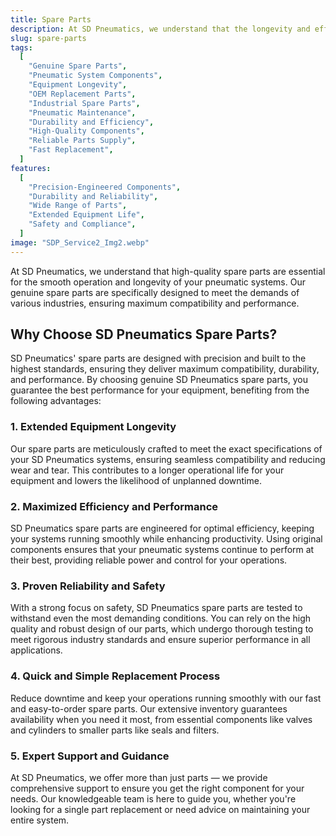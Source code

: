 ```yaml
---
title: Spare Parts
description: At SD Pneumatics, we understand that the longevity and efficiency of your pneumatic systems rely on using high-quality, genuine components. Our Spare Parts service ensures that you have access to durable, reliable, and precise parts designed specifically for your equipment, helping you maintain peak performance and minimize downtime.
slug: spare-parts
tags:
  [
    "Genuine Spare Parts",
    "Pneumatic System Components",
    "Equipment Longevity",
    "OEM Replacement Parts",
    "Industrial Spare Parts",
    "Pneumatic Maintenance",
    "Durability and Efficiency",
    "High-Quality Components",
    "Reliable Parts Supply",
    "Fast Replacement",
  ]
features:
  [
    "Precision-Engineered Components",
    "Durability and Reliability",
    "Wide Range of Parts",
    "Extended Equipment Life",
    "Safety and Compliance",
  ]
image: "SDP_Service2_Img2.webp"
---
```


At SD Pneumatics, we understand that high-quality spare parts are essential for the smooth operation and longevity of your pneumatic systems. Our genuine spare parts are specifically designed to meet the demands of various industries, ensuring maximum compatibility and performance.

## Why Choose SD Pneumatics Spare Parts?

SD Pneumatics' spare parts are designed with precision and built to the highest standards, ensuring they deliver maximum compatibility, durability, and performance. By choosing genuine SD Pneumatics spare parts, you guarantee the best performance for your equipment, benefiting from the following advantages:

### 1. Extended Equipment Longevity

Our spare parts are meticulously crafted to meet the exact specifications of your SD Pneumatics systems, ensuring seamless compatibility and reducing wear and tear. This contributes to a longer operational life for your equipment and lowers the likelihood of unplanned downtime.

### 2. Maximized Efficiency and Performance

SD Pneumatics spare parts are engineered for optimal efficiency, keeping your systems running smoothly while enhancing productivity. Using original components ensures that your pneumatic systems continue to perform at their best, providing reliable power and control for your operations.

### 3. Proven Reliability and Safety

With a strong focus on safety, SD Pneumatics spare parts are tested to withstand even the most demanding conditions. You can rely on the high quality and robust design of our parts, which undergo thorough testing to meet rigorous industry standards and ensure superior performance in all applications.

### 4. Quick and Simple Replacement Process

Reduce downtime and keep your operations running smoothly with our fast and easy-to-order spare parts. Our extensive inventory guarantees availability when you need it most, from essential components like valves and cylinders to smaller parts like seals and filters.

### 5. Expert Support and Guidance

At SD Pneumatics, we offer more than just parts — we provide comprehensive support to ensure you get the right component for your needs. Our knowledgeable team is here to guide you, whether you're looking for a single part replacement or need advice on maintaining your entire system.

